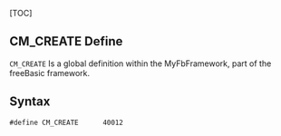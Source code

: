 [TOC]
## CM_CREATE Define

`CM_CREATE` Is a global definition within the MyFbFramework, part of the freeBasic framework.
## Syntax

```freeBasic
#define CM_CREATE      40012
```

